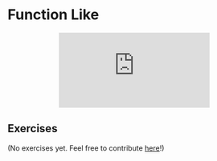 # Function Like

<div style="display: flex; justify-content: center;">
    <iframe class="youtube-video" src="https://www.youtube.com/embed/crWfcA064is?si=XEOe-bumTQUSJ86V&amp;start=619" title="YouTube video player" frameborder="0" allow="accelerometer; autoplay; clipboard-write; encrypted-media; gyroscope; picture-in-picture; web-share" allowfullscreen></iframe>
</div>

## Exercises

(No exercises yet. Feel free to contribute <a href="https://github.com/letsgetrusty/rust-learning-guide" target="_blank">here</a>!)
